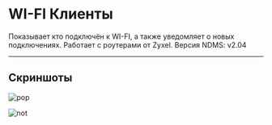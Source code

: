 # WI-FI Клиенты
Показывает кто подключён к WI-FI, а также уведомляет о новых подключениях. Работает с роутерами от Zyxel.
Версия NDMS: v2.04

---
## Скриншоты
![pop](https://github.com/gleb-liutsko/wifiClient-extensions/blob/master/img/screenshot.jpg)

![not](https://github.com/gleb-liutsko/wifiClient-extensions/blob/master/img/screenshot2.jpg)
